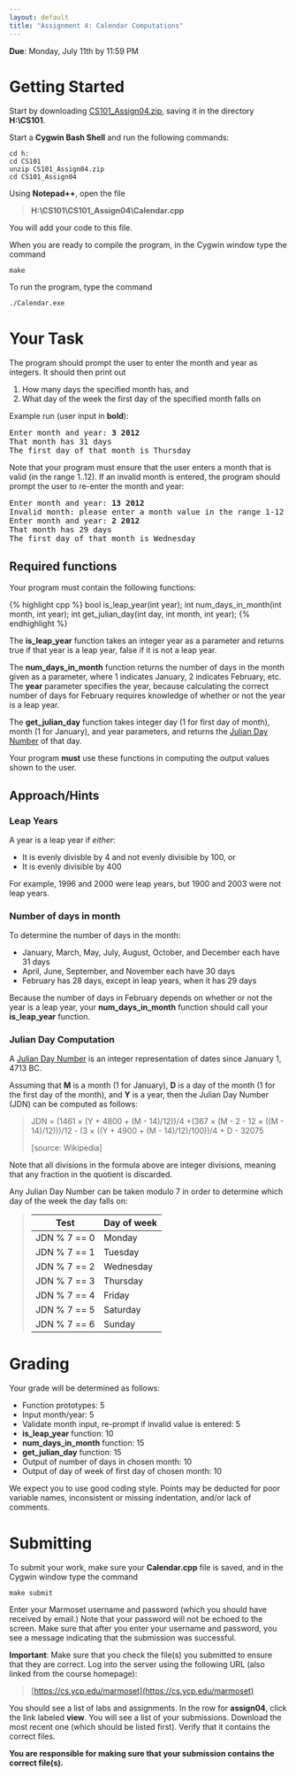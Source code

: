 ```yaml
---
layout: default
title: "Assignment 4: Calendar Computations"
---
```


**Due**: Monday, July 11th by 11:59 PM

Getting Started
===============

Start by downloading [CS101\_Assign04.zip](src/CS101_Assign04.zip), saving it in the directory **H:\\CS101**.

Start a **Cygwin Bash Shell** and run the following commands:

    cd h:
    cd CS101
    unzip CS101_Assign04.zip
    cd CS101_Assign04

Using **Notepad++**, open the file

> **H:\\CS101\\CS101\_Assign04\\Calendar.cpp**

You will add your code to this file.

When you are ready to compile the program, in the Cygwin window type the command

    make

To run the program, type the command

    ./Calendar.exe

Your Task
=========

The program should prompt the user to enter the month and year as integers. It should then print out

1.  How many days the specified month has, and
2.  What day of the week the first day of the specified month falls on

Example run (user input in **bold**):

<pre>
Enter month and year: <b>3 2012</b>
That month has 31 days
The first day of that month is Thursday
</pre>

Note that your program must ensure that the user enters a month that is valid (in the range 1..12). If an invalid month is entered, the program should prompt the user to re-enter the month and year:

<pre>
Enter month and year: <b>13 2012</b>
Invalid month: please enter a month value in the range 1-12
Enter month and year: <b>2 2012</b>
That month has 29 days
The first day of that month is Wednesday
</pre>

Required functions
------------------

Your program must contain the following functions:

{% highlight cpp %}
bool is_leap_year(int year);
int num_days_in_month(int month, int year);
int get_julian_day(int day, int month, int year);
{% endhighlight %}

The **is\_leap\_year** function takes an integer year as a parameter and returns true if that year is a leap year, false if it is not a leap year.

The **num\_days\_in\_month** function returns the number of days in the month given as a parameter, where 1 indicates January, 2 indicates February, etc. The **year** parameter specifies the year, because calculating the correct number of days for February requires knowledge of whether or not the year is a leap year.

The **get\_julian\_day** function takes integer day (1 for first day of month), month (1 for January), and year parameters, and returns the [Julian Day Number](http://en.wikipedia.org/wiki/Julian_day) of that day.

Your program **must** use these functions in computing the output values shown to the user.

Approach/Hints
--------------

### Leap Years

A year is a leap year if *either*:

-   It is evenly divisble by 4 and not evenly divisible by 100, or
-   It is evenly divisible by 400

For example, 1996 and 2000 were leap years, but 1900 and 2003 were not leap years.

### Number of days in month

To determine the number of days in the month:

-   January, March, May, July, August, October, and December each have 31 days
-   April, June, September, and November each have 30 days
-   February has 28 days, except in leap years, when it has 29 days

Because the number of days in February depends on whether or not the year is a leap year, your **num\_days\_in\_month** function should call your **is\_leap\_year** function.

### Julian Day Computation

A [Julian Day Number](http://en.wikipedia.org/wiki/Julian_day) is an integer representation of dates since January 1, 4713 BC.

Assuming that **M** is a month (1 for January), **D** is a day of the month (1 for the first day of the month), and **Y** is a year, then the Julian Day Number (JDN) can be computed as follows:

> JDN = (1461 × (Y + 4800 + (M - 14)/12))/4 +(367 × (M - 2 - 12 × ((M - 14)/12)))/12 - (3 × ((Y + 4900 + (M - 14)/12)/100))/4 + D - 32075
>
> [source: Wikipedia]

Note that all divisions in the formula above are integer divisions, meaning that any fraction in the quotient is discarded.

Any Julian Day Number can be taken modulo 7 in order to determine which day of the week the day falls on:

> Test | Day of week
> ---- | -----------
> JDN % 7 == 0 | Monday
> JDN % 7 == 1 | Tuesday
> JDN % 7 == 2 | Wednesday
> JDN % 7 == 3 | Thursday
> JDN % 7 == 4 | Friday
> JDN % 7 == 5 | Saturday
> JDN % 7 == 6 | Sunday

Grading
=======

Your grade will be determined as follows:

* Function prototypes: 5
* Input month/year: 5
* Validate month input, re-prompt if invalid value is entered: 5
* **is\_leap\_year** function: 10
* **num\_days\_in\_month** function: 15
* **get\_julian\_day** function: 15
* Output of number of days in chosen month: 10
* Output of day of week of first day of chosen month: 10

We expect you to use good coding style.  Points may be deducted for poor variable names, inconsistent or missing indentation, and/or lack of comments.

Submitting
==========

To submit your work, make sure your **Calendar.cpp** file is saved, and in the Cygwin window type the command

    make submit

Enter your Marmoset username and password (which you should have received by email.) Note that your password will not be echoed to the screen. Make sure that after you enter your username and password, you see a message indicating that the submission was successful.

**Important**: Make sure that you check the file(s) you submitted to ensure that they are correct. Log into the server using the following URL (also linked from the course homepage):

> [https://cs.ycp.edu/marmoset](https://cs.ycp.edu/marmoset)

You should see a list of labs and assignments. In the row for **assign04**, click the link labeled **view**. You will see a list of your submissions. Download the most recent one (which should be listed first). Verify that it contains the correct files.

**You are responsible for making sure that your submission contains the correct file(s).**
